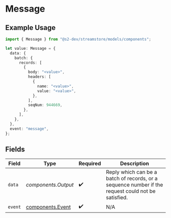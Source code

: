 # Message

## Example Usage

```typescript
import { Message } from "@s2-dev/streamstore/models/components";

let value: Message = {
  data: {
    batch: {
      records: [
        {
          body: "<value>",
          headers: [
            {
              name: "<value>",
              value: "<value>",
            },
          ],
          seqNum: 944669,
        },
      ],
    },
  },
  event: "message",
};
```

## Fields

| Field                                                                                              | Type                                                                                               | Required                                                                                           | Description                                                                                        |
| -------------------------------------------------------------------------------------------------- | -------------------------------------------------------------------------------------------------- | -------------------------------------------------------------------------------------------------- | -------------------------------------------------------------------------------------------------- |
| `data`                                                                                             | *components.Output*                                                                                | :heavy_check_mark:                                                                                 | Reply which can be a batch of records, or a sequence number if the request could not be satisfied. |
| `event`                                                                                            | [components.Event](../../models/components/event.md)                                               | :heavy_check_mark:                                                                                 | N/A                                                                                                |